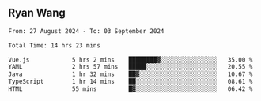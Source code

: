 ## Ryan Wang

<!--START_SECTION:waka-->

```txt
From: 27 August 2024 - To: 03 September 2024

Total Time: 14 hrs 23 mins

Vue.js            5 hrs 2 mins    ████████▓░░░░░░░░░░░░░░░░   35.00 %
YAML              2 hrs 57 mins   █████░░░░░░░░░░░░░░░░░░░░   20.55 %
Java              1 hr 32 mins    ██▓░░░░░░░░░░░░░░░░░░░░░░   10.67 %
TypeScript        1 hr 14 mins    ██░░░░░░░░░░░░░░░░░░░░░░░   08.61 %
HTML              55 mins         █▓░░░░░░░░░░░░░░░░░░░░░░░   06.42 %
```

<!--END_SECTION:waka-->
